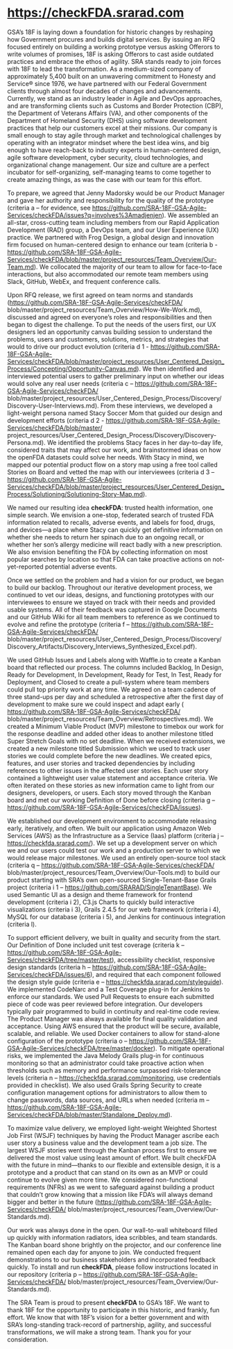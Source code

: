 https://checkFDA.srarad.com
===========================

GSA’s 18F is laying down a foundation for historic changes by reshaping how Government procures and builds digital services. By issuing an RFQ focused entirely on building a working prototype versus asking Offerors to write volumes of promises, 18F is asking Offerors to cast aside outdated practices and embrace the ethos of agility. SRA stands ready to join forces with 18F to lead the transformation. As a medium-sized company of approximately 5,400 built on an unwavering commitment to Honesty and Service® since 1976, we have partnered with our Federal Government clients through almost four decades of changes and advancements. Currently, we stand as an industry leader in Agile and DevOps approaches, and are transforming clients such as Customs and Border Protection (CBP), the Department of Veterans Affairs (VA), and other components of the Department of Homeland Security (DHS) using software development practices that help our customers excel at their missions. Our company is small enough to stay agile through market and technological challenges by operating with an integrator mindset where the best idea wins, and big enough to have reach-back to industry experts in human-centered design, agile software development, cyber security, cloud technologies, and organizational change management. Our size and culture are a perfect incubator for self-organizing, self-managing teams to come together to create amazing things, as was the case with our team for this effort. 

To prepare, we agreed that Jenny Madorsky would be our Product Manager and gave her authority and responsibility for the quality of the prototype (criteria a – for evidence, see https://github.com/SRA-18F-GSA-Agile-Services/checkFDA/issues?q=involves%3Amadjenjen). We assembled an all-star, cross-cutting team including members from our Rapid Application Development (RAD) group, a DevOps team, and our User Experience (UX) practice. We partnered with Frog Design, a global design and innovation firm focused on human-centered design to enhance our team (criteria b - https://github.com/SRA-18F-GSA-Agile-Services/checkFDA/blob/master/project_resources/Team_Overview/Our-Team.md). We collocated the majority of our team to allow for face-to-face interactions, but also accommodated our remote team members using Slack, GitHub, WebEx, and frequent conference calls.

Upon RFQ release, we first agreed on team norms and standards (https://github.com/SRA-18F-GSA-Agile-Services/checkFDA/ blob/master/project_resources/Team_Overview/How-We-Work.md), discussed and agreed on everyone’s roles and responsibilities and then began to digest the challenge. To put the needs of the users first, our UX designers led an opportunity canvas building session to understand the problems, users and customers, solutions, metrics, and strategies that would to drive our product evolution (criteria d 1 -  https://github.com/SRA-18F-GSA-Agile-Services/checkFDA/blob/master/project_resources/User_Centered_Design_Process/Concepting/Opportunity-Canvas.md). We then identified and interviewed potential users to gather preliminary input on whether our ideas would solve any real user needs (criteria c – https://github.com/SRA-18F-GSA-Agile-Services/checkFDA/ blob/master/project_resources/User_Centered_Design_Process/Discovery/Discovery-User-Interviews.md). From these interviews, we developed a light-weight persona named Stacy Soccer Mom that guided our design and development efforts (criteria d 2 - https://github.com/SRA-18F-GSA-Agile-Services/checkFDA/blob/master/ project_resources/User_Centered_Design_Process/Discovery/Discovery-Persona.md). We identified the problems Stacy faces in her day-to-day life, considered traits that may affect our work, and brainstormed ideas on how the openFDA datasets could solve her needs. With Stacy in mind, we mapped our potential product flow on a story map using a free tool called Stories on Board and vetted the map with our interviewees (criteria d 3 – https://github.com/SRA-18F-GSA-Agile-Services/checkFDA/blob/master/project_resources/User_Centered_Design_Process/Solutioning/Solutioning-Story-Map.md). 

We named our resulting idea **checkFDA**: trusted health information, one simple search. We envision a one-stop, federated search of trusted FDA information related to recalls, adverse events, and labels for food, drugs, and devices—a place where Stacy can quickly get definitive information on whether she needs to return her spinach due to an ongoing recall, or whether her son’s allergy medicine will react badly with a new prescription. We also envision benefiting the FDA by collecting information on most popular searches by location so that FDA can take proactive actions on not-yet-reported potential adverse events.

Once we settled on the problem and had a vision for our product, we began to build our backlog. Throughout our iterative development process, we continued to vet our ideas, designs, and functioning prototypes with our interviewees to ensure we stayed on track with their needs and provided usable systems. All of their feedback was captured in Google Documents and our GitHub Wiki for all team members to reference as we continued to evolve and refine the prototype (criteria f  – https://github.com/SRA-18F-GSA-Agile-Services/checkFDA/ blob/master/project_resources/User_Centered_Design_Process/Discovery/Discovery_Artifacts/Discovery_Interviews_Synthesized_Excel.pdf). 

We used GitHub Issues and Labels along with Waffle.io to create a Kanban board that reflected our process. The columns included Backlog, In Design, Ready for Development, In Development, Ready for Test, In Test, Ready for Deployment, and Closed to create a pull-system where team members could pull top priority work at any time. We agreed on a team cadence of three stand-ups per day and scheduled a retrospective after the first day of development to make sure we could inspect and adapt early ( https://github.com/SRA-18F-GSA-Agile-Services/checkFDA/ blob/master/project_resources/Team_Overview/Retrospectives.md). We created a Minimum Viable Product (MVP) milestone to timebox our work for the response deadline and added other ideas to another milestone titled Super Stretch Goals with no set deadline. When we received extensions, we created a new milestone titled Submission which we used to track user stories we could complete before the new deadlines. We created epics, features, and user stories and tracked dependencies by including references to other issues in the affected user stories. Each user story contained a lightweight user value statement and acceptance criteria. We often iterated on these stories as new information came to light from our designers, developers, or users. Each story moved through the Kanban board and met our working Definition of Done before closing (criteria g – https://github.com/SRA-18F-GSA-Agile-Services/checkFDA/issues).

We established our development environment to accommodate releasing early, iteratively, and often. We built our application using Amazon Web Services (AWS) as the Infrastructure as a Service (Iaas) platform (criteria j – https://checkfda.srarad.com/). We set up a development server on which we and our users could test our work and a production server to which we would release major milestones. We used an entirely open-source tool stack (criteria q – https://github.com/SRA-18F-GSA-Agile-Services/checkFDA/ blob/master/project_resources/Team_Overview/Our-Tools.md) to build our product starting with SRA’s own open-sourced Single-Tenant-Base Grails project (criteria i 1 – https://github.com/SRARAD/SingleTenantBase). We used Semantic UI as a design and theme framework for frontend development (criteria i 2), C3.js Charts to quickly build interactive visualizations (criteria i 3), Grails 2.4.5 for our web framework (criteria i 4), MySQL for our database (criteria i 5), and Jenkins for continuous integration (criteria l).

To support efficient delivery, we built in quality and security from the start. Our Definition of Done included unit test coverage (criteria k – https://github.com/SRA-18F-GSA-Agile-Services/checkFDA/tree/master/test), accessibility checklist, responsive design standards (criteria h – https://github.com/SRA-18F-GSA-Agile-Services/checkFDA/issues/6), and required that each component followed the design style guide (criteria e – https://checkfda.srarad.com/styleguide). We implemented CodeNarc and a Test Coverage plug-in for Jenkins to enforce our standards. We used Pull Requests to ensure each submitted piece of code was peer reviewed before integration. Our developers typically pair programmed to build in continuity and real-time code review. The Product Manager was always available for final quality validation and acceptance. Using AWS ensured that the product will be secure, available, scalable, and reliable. We used Docker containers to allow for stand-alone configuration of the prototype (criteria o – https://github.com/SRA-18F-GSA-Agile-Services/checkFDA/tree/master/docker). To mitigate operational risks, we implemented the Java Melody Grails plug-in for continuous monitoring so that an administrator could take proactive action when thresholds such as memory and performance surpassed risk-tolerance levels (criteria n – https://checkfda.srarad.com/monitoring, use credentials provided in checklist). We also used Grails Spring Security to create configuration management options for administrators to allow them to change passwords, data sources, and URLs when needed (criteria m – https://github.com/SRA-18F-GSA-Agile-Services/checkFDA/blob/master/Standalone_Deploy.md).

To maximize value delivery, we employed light-weight Weighted Shortest Job First (WSJF) techniques by having the Product Manager ascribe each user story a business value and the development team a job size. The largest WSJF stories went through the Kanban process first to ensure we delivered the most value using least amount of effort. We built checkFDA with the future in mind—thanks to our flexible and extensible design, it is a prototype and a product that can stand on its own as an MVP or could continue to evolve given more time. We considered non-functional requirements (NFRs) as we went to safeguard against building a product that couldn’t grow knowing that a mission like FDA’s will always demand bigger and better in the future (https://github.com/SRA-18F-GSA-Agile-Services/checkFDA/ blob/master/project_resources/Team_Overview/Our-Standards.md). 

Our work was always done in the open. Our wall-to-wall whiteboard filled up quickly with information radiators, idea scribbles, and team standards. The Kanban board shone brightly on the projector, and our conference line remained open each day for anyone to join. We conducted frequent demonstrations to our business stakeholders and incorporated feedback quickly. To install and run **checkFDA**, please follow instructions located in our repository (criteria p – https://github.com/SRA-18F-GSA-Agile-Services/checkFDA/ blob/master/project_resources/Team_Overview/Our-Standards.md).

The SRA Team is proud to present **checkFDA** to GSA’s 18F. We want to thank 18F for the opportunity to participate in this historic, and frankly, fun effort. We know that with 18F’s vision for a better government and with SRA’s long-standing track-record of partnership, agility, and successful transformations, we will make a strong team. Thank you for your consideration.
